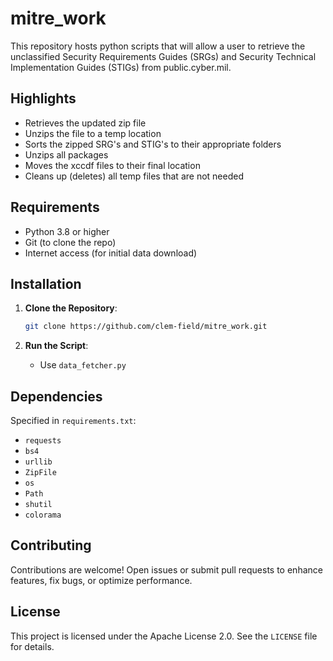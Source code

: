 # mitre_work
This repository hosts python scripts that will allow a user to retrieve the unclassified Security Requirements Guides (SRGs) and Security Technical Implementation Guides (STIGs) from public.cyber.mil.

## Highlights
- Retrieves the updated zip file
- Unzips the file to a temp location
- Sorts the zipped SRG's and STIG's to their appropriate folders
- Unzips all packages
- Moves the xccdf files to their final location
- Cleans up (deletes) all temp files that are not needed

## Requirements
- Python 3.8 or higher
- Git (to clone the repo)
- Internet access (for initial data download)

## Installation
1. **Clone the Repository**:
   ```bash
   git clone https://github.com/clem-field/mitre_work.git
   ```


3. **Run the Script**:
   - Use `data_fetcher.py` 

## Dependencies
Specified in `requirements.txt`:
- `requests`
- `bs4`
- `urllib`
- `ZipFile`
- `os`
- `Path`
- `shutil`
- `colorama`

## Contributing
Contributions are welcome! Open issues or submit pull requests to enhance features, fix bugs, or optimize performance.

## License
This project is licensed under the Apache License 2.0. See the `LICENSE` file for details.


